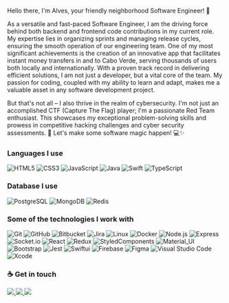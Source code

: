 Hello there, I'm Alves, your friendly neighborhood Software Engineer! 👋

As a versatile and fast-paced Software Engineer, I am the driving force behind both backend and frontend code contributions in my current role. My expertise lies in organizing sprints and managing release cycles, ensuring the smooth operation of our engineering team. One of my most significant achievements is the creation of an innovative app that facilitates instant money transfers in and to Cabo Verde, serving thousands of users both locally and internationally. With a proven track record in delivering efficient solutions, I am not just a developer, but a vital core of the team. My passion for coding, coupled with my ability to learn and adapt, makes me a valuable asset in any software development project.

But that's not all – I also thrive in the realm of cybersecurity. I'm not just an accomplished CTF (Capture The Flag) player; I'm a passionate Red Team enthusiast. This showcases my exceptional problem-solving skills and prowess in competitive hacking challenges and cyber security assessments.
🚀 Let's make some software magic happen! 💻✨

### Languages I use
![HTML5](https://img.shields.io/badge/-HTML5-222222?style=flat&logo=html5)
![CSS3](https://img.shields.io/badge/-CSS3-222222?style=flat&logo=CSS3)
![JavaScript](https://img.shields.io/badge/-JavaScript-222222?style=flat&logo=javascript)
![Java](https://img.shields.io/badge/-Java-222222?style=flat&logo=JAVA)
![Swift](https://img.shields.io/badge/-Swift-222222?style=flat&logo=swift)
![TypeScript](https://img.shields.io/badge/-TypeScript-222222?style=flat&logo=typescript)

### Database I use
![PostgreSQL](https://img.shields.io/badge/-PostgreSQL-222222?style=flat&logo=postgresql&logoColor=0769AD)
![MongoDB](https://img.shields.io/badge/-MongoDB-222222?style=flat&logo=mongodb)
![Redis](https://img.shields.io/badge/-Redis-222222?style=flat&logo=redis)

### Some of the technologies I work with

![Git](https://img.shields.io/badge/-Git-222222?style=flat&logo=git&logoColor=F05032)
![GitHub](https://img.shields.io/badge/-GitHub-222222?style=flat&logo=github&logoColor=181717)
![Bitbucket](https://img.shields.io/badge/-Bitbucket-222222?style=flat&logo=bitbucket&logoColor=0769AD)
![Jira](https://img.shields.io/badge/-Jira-222222?style=flat&logo=jira-software&logoColor=0769AD)
![Linux](https://img.shields.io/badge/-Linux-222222?style=flat&logo=linux)
![Docker](https://img.shields.io/badge/-Docker-222222?style=flat&logo=Docker)
![Node.js](https://img.shields.io/badge/-Node.js-222222?style=flat&logo=node.js)
![Express](https://img.shields.io/badge/-Express-222222?style=flat&logo=express)
![Socket.io](https://img.shields.io/badge/-Socket-222222?style=flat&logo=socket.io)
![React](https://img.shields.io/badge/-React-222222?style=flat&logo=React)
![Redux](https://img.shields.io/badge/-Redux-222222?style=flat&logo=Redux)
![StyledComponents](https://img.shields.io/badge/-StyledComponents-222222?style=flat&logo=styled-components)
![Material_UI](https://img.shields.io/badge/-Material_UI-222222?style=flat&logo=material-ui)
![Bootstrap](https://img.shields.io/badge/-Bootstrap-222222?style=flat&logo=bootstrap)
![Jest](https://img.shields.io/badge/-Jest-222222?style=flat&logo=Jest)
![Swiftui](https://img.shields.io/badge/-SwiftUI-222222?style=flat&logo=swift&logoColor=F05032)
![Firebase](https://img.shields.io/badge/-FireBase-222222?style=flat&logo=firebase)
![Figma](https://img.shields.io/badge/-Figma-222222?style=flat&logo=Figma)
![Visual Studio Code](https://img.shields.io/badge/Visual_Studio_Code-222222?style=flat-square&logo=Visual-Studio-Code)
![Xcode](https://img.shields.io/badge/Xcode-222222?style=flat-square&logo=Xcode)

### ☕ Get in touch
<p>
  <a href="https://github.com/FabyoSK" alt="GitHub">
    <img src="https://img.shields.io/badge/-GitHub-000?style=flat-square&logo=Github&logoColor=white" />
  </a>
  <a href="https://www.linkedin.com/in/fabyosk" alt="LinkedIn">
    <img src="https://img.shields.io/badge/-LinkedIn-blue?style=flat-square&logo=Linkedin&logoColor=white" />
  </a>
  <a href="https://www.instagram.com/fabyosk/" alt="Instagram">
    <img src="https://img.shields.io/badge/-instagram-e60513?style=flat-square&logo=Instagram&logoColor=white" />
  </a>
</p>
